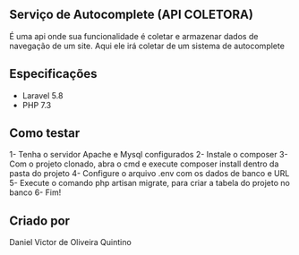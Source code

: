 
## Serviço de Autocomplete (API COLETORA)

É uma api onde sua funcionalidade é coletar e armazenar dados de navegação de um site.
Aqui ele irá coletar de um sistema de autocomplete

## Especificações

- Laravel 5.8
- PHP 7.3

## Como testar

1- Tenha o servidor Apache e Mysql configurados
2- Instale o composer
3- Com o projeto clonado, abra o cmd e execute composer install dentro da pasta do projeto
4- Configure o arquivo .env com os dados de banco e URL 
5- Execute o comando php artisan migrate, para criar a tabela do projeto no banco
6- Fim!

## Criado por

Daniel Victor de Oliveira Quintino
